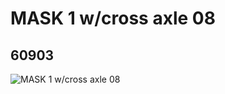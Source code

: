 # MASK 1 w/cross axle 08
## 60903
![MASK 1 w/cross axle 08](https://lc-www-live-s.legocdn.com/media/bricks/5/2/4516408.jpg)